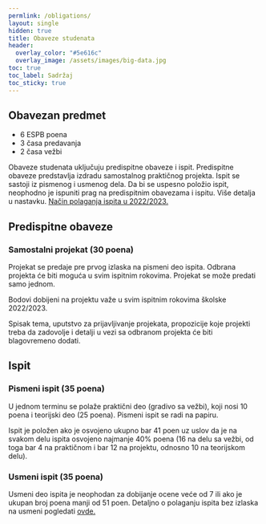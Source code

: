 ```yaml
---
permlink: /obligations/
layout: single
hidden: true
title: Obaveze studenata
header:
  overlay_color: "#5e616c"
  overlay_image: /assets/images/big-data.jpg
toc: true
toc_label: Sadržaj
toc_sticky: true
---
```


## Obavezan predmet

* 6 ESPB poena
* 3 časa predavanja
* 2 časa vežbi

Obaveze studenata uključuju predispitne obaveze i ispit. 
Predispitne obaveze predstavlja izdradu samostalnog praktičnog projekta.
Ispit se sastoji iz pismenog i usmenog dela.
Da bi se uspesno položio ispit, neophodno je ispuniti prag na predispitnim obavezama i ispitu. Više detalja u nastavku.
[Način polaganja ispita u 2022/2023.](http://poincare.matf.bg.ac.rs/~nenad.mitic/ip1/polaganje_ispita.pdf)
## Predispitne obaveze
### Samostalni projekat (30 poena)
Projekat se predaje pre prvog izlaska na pismeni deo ispita.
Odbrana projekta će biti moguća u svim ispitnim rokovima. Projekat se može predati samo jednom.

Bodovi dobijeni na projektu važe u svim ispitnim rokovima školske 2022/2023.

Spisak tema, uputstvo za prijavljivanje projekata, propozicije koje projekti treba da zadovolje i detalji u vezi sa odbranom projekta će biti blagovremeno dodati.

## Ispit
### Pismeni ispit (35 poena)
U jednom terminu se polaže praktični deo (gradivo sa vežbi), koji nosi 10 poena i teorijski deo (25 poena).
Pismeni ispit se radi na papiru.

Ispit je položen ako je osvojeno ukupno bar 41 poen uz uslov da je na svakom delu ispita osvojeno najmanje 40% poena (16 na delu sa vežbi, od toga bar 4 na praktičnom i bar 12 na projektu, odnosno 10 na teorijskom delu).

### Usmeni ispit (35 poena)
Usmeni deo ispita je neophodan za dobijanje ocene veće od 7 ili ako je ukupan broj poena manji od 51 poen.
Detaljno o polaganju ispita bez izlaska na usmeni pogledati [ovde.](http://poincare.matf.bg.ac.rs/~nenad.mitic/ip1/polaganje_ispita.pdf)




